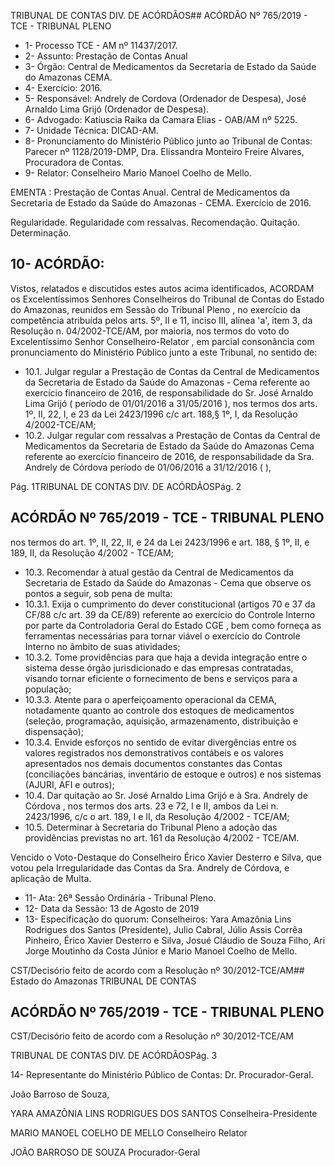 TRIBUNAL DE CONTAS DIV. DE ACÓRDÃOS## ACÓRDÃO Nº 765/2019 - TCE - TRIBUNAL PLENO

- 1- Processo TCE - AM nº 11437/2017.
- 2- Assunto: Prestação de Contas Anual
- 3- Órgão: Central de Medicamentos da Secretaria de Estado da Saúde do Amazonas CEMA.
- 4- Exercício: 2016.
- 5- Responsável: Andrely de Cordova (Ordenador de Despesa), José Arnaldo Lima Grijó (Ordenador de Despesa).
- 6- Advogado: Katiuscia Raika da Camara Elias - OAB/AM nº 5225.
- 7- Unidade Técnica: DICAD-AM.
- 8- Pronunciamento do Ministério Público junto ao Tribunal de Contas: Parecer nº 1128/2019-DMP, Dra. Elissandra Monteiro Freire Alvares, Procuradora de Contas.
- 9- Relator: Conselheiro Mario Manoel Coelho de Mello.

EMENTA : Prestação de Contas Anual. Central de Medicamentos da Secretaria de Estado da Saúde do Amazonas - CEMA. Exercício de 2016.

Regularidade. Regularidade com ressalvas. Recomendação. Quitação. Determinação.

## 10-  ACÓRDÃO:

Vistos, relatados e discutidos estes autos acima identificados, ACORDAM os Excelentíssimos Senhores Conselheiros do Tribunal de Contas do Estado do Amazonas, reunidos em Sessão do Tribunal Pleno , no exercício da competência atribuída pelos arts. 5º, II e 11, inciso III, alínea 'a', item 3, da Resolução n. 04/2002-TCE/AM, por maioria, nos  termos  do  voto  do Excelentíssimo Senhor  Conselheiro-Relator , em  parcial consonância com pronunciamento do Ministério Público junto a este Tribunal, no sentido de:

- 10.1. Julgar regular a Prestação de Contas da Central de Medicamentos da Secretaria de Estado da Saúde do Amazonas - Cema referente ao exercício  financeiro  de  2016,  de  responsabilidade  do  Sr. José Arnaldo  Lima  Grijó ( período  de  01/01/2016  a  31/05/2016 ),  nos termos dos arts. 1º, II, 22, I, e 23 da Lei 2423/1996 c/c art. 188,§ 1º, I, da Resolução 4/2002-TCE/AM;
- 10.2. Julgar regular com ressalvas a Prestação de Contas da Central de Medicamentos  da  Secretaria  de  Estado  da  Saúde  do  Amazonas  Cema referente ao exercício financeiro de 2016, de responsabilidade da Sra. Andrely de Córdova  período de 01/06/2016 a 31/12/2016 ( ),

Pág. 1TRIBUNAL DE CONTAS DIV. DE ACÓRDÃOSPág. 2

## ACÓRDÃO Nº 765/2019 - TCE - TRIBUNAL PLENO

nos termos do art. 1º, II, 22, II, e 24 da Lei 2423/1996 e art. 188, § 1º, II, e 189, II, da Resolução 4/2002 - TCE/AM;

- 10.3. Recomendar à atual gestão  da  Central de Medicamentos  da Secretaria de Estado da Saúde do Amazonas - Cema que observe os pontos a seguir, sob pena de multa:
- 10.3.1. Exija o cumprimento do dever constitucional (artigos 70 e 37 da  CF/88  c/c  art.  39  da  CE/89)  referente  ao  exercício  do  Controle Interno por parte da Controladoria Geral do Estado CGE , bem como forneça as ferramentas necessárias para tornar viável o exercício do Controle Interno no âmbito de suas atividades;
- 10.3.2. Tome providências para que haja a devida integração entre o sistema  desse  órgão  jurisdicionado  e  das  empresas  contratadas, visando  tornar  eficiente  o  fornecimento  de  bens  e  serviços  para  a população;
- 10.3.3. Atente para o aperfeiçoamento  operacional da CEMA, notadamente  quanto  ao  controle  dos  estoques  de  medicamentos (seleção,  programação,  aquisição,  armazenamento,  distribuição  e dispensação);
- 10.3.4. Envide  esforços  no  sentido  de  evitar  divergências  entre  os valores registrados nos  demonstrativos  contábeis  e  os  valores apresentados nos demais documentos constantes das Contas (conciliações  bancárias,  inventário  de  estoque  e  outros)  e  nos sistemas (AJURI, AFI e outros);
- 10.4. Dar quitação ao Sr. José Arnaldo Lima Grijó e à Sra. Andrely de Córdova ,  nos  termos  dos  arts.  23  e  72,  I  e  II,  ambos  da  Lei  n. 2423/1996, c/c o art. 189, I e II, da Resolução 4/2002 - TCE/AM;
- 10.5. Determinar à Secretaria do Tribunal Pleno a adoção das providências previstas no art. 161 da Resolução 4/2002 - TCE/AM.

Vencido o Voto-Destaque do Conselheiro Érico Xavier Desterro e Silva, que votou pela Irregularidade das Contas da Sra. Andrely de Córdova, e  aplicação de Multa.

- 11-  Ata: 26ª Sessão Ordinária - Tribunal Pleno.
- 12-  Data da Sessão: 13 de Agosto de 2019
- 13-  Especificação  do  quorum: Conselheiros: Yara  Amazônia  Lins  Rodrigues  dos Santos (Presidente), Julio Cabral, Júlio Assis Corrêa Pinheiro, Érico Xavier Desterro e Silva,  Josué  Cláudio  de  Souza  Filho,  Ari  Jorge  Moutinho  da  Costa  Júnior  e  Mario Manoel Coelho de Mello.

CST/Decisório feito de acordo com a Resolução nº 30/2012-TCE/AM## Estado do Amazonas TRIBUNAL DE CONTAS

## ACÓRDÃO Nº 765/2019 - TCE - TRIBUNAL PLENO

CST/Decisório feito de acordo com a Resolução nº 30/2012-TCE/AM

TRIBUNAL DE CONTAS DIV. DE ACÓRDÃOSPág. 3

14-  Representante  do  Ministério  Público  de  Contas: Dr. Procurador-Geral.

João  Barroso  de  Souza,

YARA AMAZÔNIA LINS RODRIGUES DOS SANTOS Conselheira-Presidente

MARIO MANOEL COELHO DE MELLO Conselheiro Relator

JOÃO BARROSO DE SOUZA Procurador-Geral